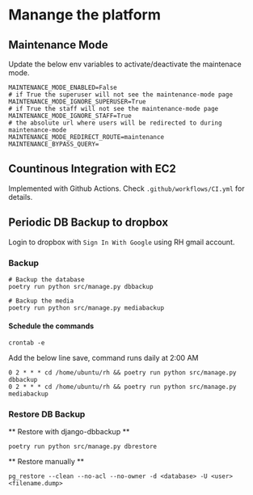 # Manange the platform


## Maintenance Mode
Update the below env variables to activate/deactivate the maintenace mode.

```shell
MAINTENANCE_MODE_ENABLED=False
# if True the superuser will not see the maintenance-mode page
MAINTENANCE_MODE_IGNORE_SUPERUSER=True
# if True the staff will not see the maintenance-mode page
MAINTENANCE_MODE_IGNORE_STAFF=True
# the absolute url where users will be redirected to during maintenance-mode
MAINTENANCE_MODE_REDIRECT_ROUTE=maintenance
MAINTENANCE_BYPASS_QUERY=
```


## Countinous Integration with EC2
Implemented with Github Actions.
Check `.github/workflows/CI.yml` for details.


## Periodic DB Backup to dropbox
Login to dropbox with `Sign In With Google` using RH gmail account.

### Backup
```shell
# Backup the database
poetry run python src/manage.py dbbackup

# Backup the media
poetry run python src/manage.py mediabackup
```

#### Schedule the commands
```shell
crontab -e
```
Add the below line save, command runs daily at 2:00 AM
```shell
0 2 * * * cd /home/ubuntu/rh && poetry run python src/manage.py dbbackup
0 2 * * * cd /home/ubuntu/rh && poetry run python src/manage.py mediabackup
```

### Restore DB Backup

** Restore with django-dbbackup **
```shell
poetry run python src/manage.py dbrestore
```

** Restore manually **
```shell
pg_restore --clean --no-acl --no-owner -d <database> -U <user> <filename.dump>
```